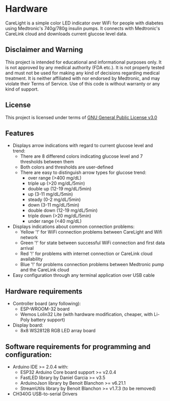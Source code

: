 # Hardware
CareLight is a simple color LED indicator over WiFi for people with diabetes using Medtronic's 740g/780g insulin pumps.
It connects with Medtronic's CareLink cloud and downloads current glucose level data.

## Disclaimer and Warning

This project is intended for educational and informational purposes only. It is not approved by any medical authority (FDA etc.). It is not properly tested and must not be used for making any kind of decisions regarding medical treatment. It is neither affiliated with nor endorsed by Medtronic, and may violate their Terms of Service. Use of this code is without warranty or any kind of support.

## License

This project is licensed under terms of [GNU General Public License v3.0](./LICENSE.md)

## Features
* Displays arrow indications with regard to current glucose level and trend:
  * There are 8 differend colors indicating glucose level and 7 thresholds between them
  * Both colors and thresholds are user-defined
  * There are easy to distinguish arrow types for glucose trend:
    * over range  (>400 mg/dL)
    * triple up   (>20 mg/dL/5min)
    * double up   (12-19 mg/dL/5min)
    * up          (3-11 mg/dL/5min)
    * steady      (0-2 mg/dL/5min)
    * down        (3-11 mg/dL/5min)
    * double down (12-19 mg/dL/5min)
    * triple down (>20 mg/dL/5min)
    * under range (<40 mg/dL)
* Displays indications about common connection problems:
  * Yellow '!' for WiFi connection problems between CareLight and Wifi network
  * Green '!' for state between successful WiFi connection and first data arrival
  * Red '!' for problems with internet connection or CareLink cloud availability
  * Blue '!' for problems connection problems between Medtronic pump and the CareLink cloud 
* Easy configuration through any terminal application over USB cable

## Hardware requirements
* Controller board (any following):
  * ESP-WROOM-32 board
  * Wemos Lolin32 Lite (with hardware modification, cheaper, with Li-Poly battery support)
* Display board:
  * 8x8 WS2812B RGB LED array board

## Software requirements for programming and configuration:
* Arduino IDE >= 2.0.4 with:
  * ESP32 Arduino Core board support >= v2.0.4
  * FastLED library by Daniel Garcia >= v3.5
  * ArduinoJson library by Benoit Blanchon >= v6.21.1
  * StreamUtils library by Benoit Blanchon >= v1.7.3 (to be removed)
* CH340G USB-to-serial Drivers 
